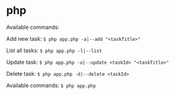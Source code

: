 # php

Available commands:

Add new task:
`$ php app.php -a|--add "<taskTitle>"`

List all tasks:
`$ php app.php -l|--list`

Update task:
`$ php app.php -u|--update <taskId> "<taskTitle>"`

Delete task:
`$ php app.php -d|--delete <taskId>`

Available commands:
`$ php app.php`
